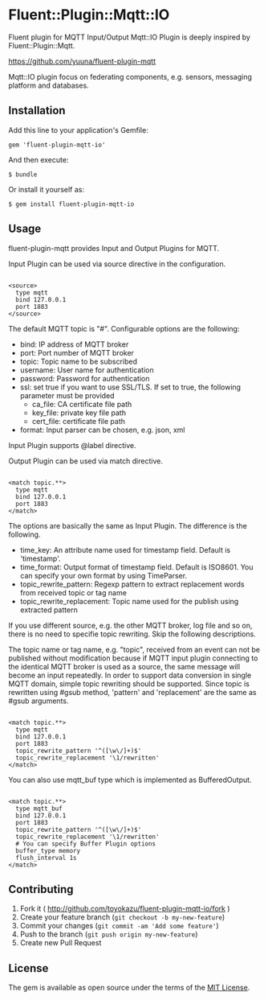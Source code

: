 # Fluent::Plugin::Mqtt::IO

Fluent plugin for MQTT Input/Output
Mqtt::IO Plugin is deeply inspired by Fluent::Plugin::Mqtt.

https://github.com/yuuna/fluent-plugin-mqtt

Mqtt::IO plugin focus on federating components, e.g. sensors, messaging platform and databases.

## Installation

Add this line to your application's Gemfile:

    gem 'fluent-plugin-mqtt-io'

And then execute:

    $ bundle

Or install it yourself as:

    $ gem install fluent-plugin-mqtt-io


## Usage

fluent-plugin-mqtt provides Input and Output Plugins for MQTT.

Input Plugin can be used via source directive in the configuration.

```

<source>
  type mqtt
  bind 127.0.0.1
  port 1883
</source>

```

The default MQTT topic is "#". Configurable options are the following:

- bind: IP address of MQTT broker
- port: Port number of MQTT broker
- topic: Topic name to be subscribed
- username: User name for authentication
- password: Password for authentication
- ssl: set true if you want to use SSL/TLS. If set to true, the following parameter must be provided
  - ca_file: CA certificate file path
  - key_file: private key file path
  - cert_file: certificate file path
- format: Input parser can be chosen, e.g. json, xml

Input Plugin supports @label directive.

Output Plugin can be used via match directive.

```

<match topic.**>
  type mqtt
  bind 127.0.0.1
  port 1883
</match>

```

The options are basically the same as Input Plugin. The difference is the following.

- time_key: An attribute name used for timestamp field. Default is 'timestamp'.
- time_format: Output format of timestamp field. Default is ISO8601. You can specify your own format by using TimeParser.
- topic_rewrite_pattern: Regexp pattern to extract replacement words from received topic or tag name
- topic_rewrite_replacement: Topic name used for the publish using extracted pattern

If you use different source, e.g. the other MQTT broker, log file and so on, there is no need to specifie topic rewriting. Skip the following descriptions.

The topic name or tag name, e.g. "topic", received from an event can not be published without modification because if MQTT input plugin connecting to the identical MQTT broker is used as a source, the same message will become an input repeatedly. In order to support data conversion in single MQTT domain, simple topic rewriting should be supported. Since topic is rewritten using #gsub method, 'pattern' and 'replacement' are the same as #gsub arguments.


```

<match topic.**>
  type mqtt
  bind 127.0.0.1
  port 1883
  topic_rewrite_pattern '^([\w\/]+)$'
  topic_rewrite_replacement '\1/rewritten'
</match>

```

You can also use mqtt_buf type which is implemented as BufferedOutput.

```

<match topic.**>
  type mqtt_buf
  bind 127.0.0.1
  port 1883
  topic_rewrite_pattern '^([\w\/]+)$'
  topic_rewrite_replacement '\1/rewritten'
  # You can specify Buffer Plugin options
  buffer_type memory
  flush_interval 1s
</match>

```


## Contributing

1. Fork it ( http://github.com/toyokazu/fluent-plugin-mqtt-io/fork )
2. Create your feature branch (`git checkout -b my-new-feature`)
3. Commit your changes (`git commit -am 'Add some feature'`)
4. Push to the branch (`git push origin my-new-feature`)
5. Create new Pull Request


## License

The gem is available as open source under the terms of the [MIT License](http://opensource.org/licenses/MIT).

